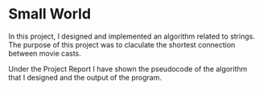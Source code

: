 # Small World

In this project, I designed and implemented an algorithm related to strings. The purpose of this project was to claculate the shortest connection between movie casts.

Under the Project Report I have shown the pseudocode of the algorithm that I designed and the output of the program.
